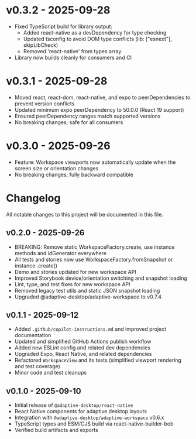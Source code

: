 # v0.3.2 - 2025-09-28

- Fixed TypeScript build for library output:
  - Added react-native as a devDependency for type checking
  - Updated tsconfig to avoid DOM type conflicts (lib: ["esnext"], skipLibCheck)
  - Removed 'react-native' from types array
- Library now builds cleanly for consumers and CI

# v0.3.1 - 2025-09-28

- Moved react, react-dom, react-native, and expo to peerDependencies to prevent version conflicts
- Updated minimum expo peerDependency to 50.0.0 (React 19 support)
- Ensured peerDependency ranges match supported versions
- No breaking changes; safe for all consumers

# v0.3.0 - 2025-09-26

- Feature: Workspace viewports now automatically update when the screen size or orientation changes
- No breaking changes; fully backward compatible

# Changelog

All notable changes to this project will be documented in this file.

## v0.2.0 - 2025-09-26

- BREAKING: Remove static WorkspaceFactory.create, use instance methods and idGenerator everywhere
- All tests and stories now use WorkspaceFactory.fromSnapshot or instance .create()
- Demo and stories updated for new workspace API
- Improved Storybook device/orientation switching and snapshot loading
- Lint, type, and test fixes for new workspace API
- Removed legacy test utils and static JSON snapshot loading
- Upgraded @adaptive-desktop/adaptive-workspace to v0.7.4

## v0.1.1 - 2025-09-12

- Added `.github/copilot-instructions.md` and improved project documentation
- Updated and simplified GitHub Actions publish workflow
- Added new ESLint config and related dev dependencies
- Upgraded Expo, React Native, and related dependencies
- Refactored `WorkspaceView` and its tests (simplified viewport rendering and test coverage)
- Minor code and test cleanups

## v0.1.0 - 2025-09-10

- Initial release of `@adaptive-desktop/react-native`
- React Native components for adaptive desktop layouts
- Integration with `@adaptive-desktop/adaptive-workspace` v0.6.x
- TypeScript types and ESM/CJS build via react-native-builder-bob
- Verified build artifacts and exports
